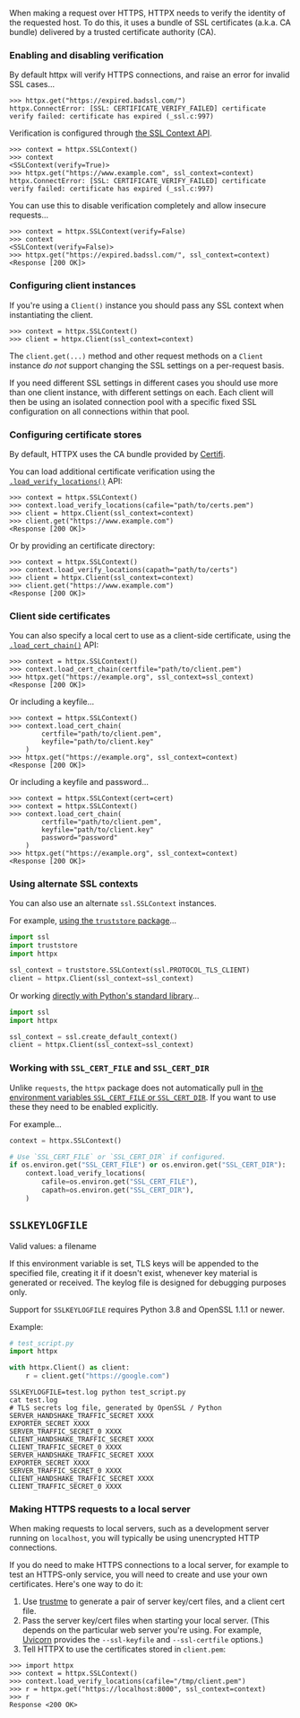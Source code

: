 When making a request over HTTPS, HTTPX needs to verify the identity of the requested host. To do this, it uses a bundle of SSL certificates (a.k.a. CA bundle) delivered by a trusted certificate authority (CA).

### Enabling and disabling verification

By default httpx will verify HTTPS connections, and raise an error for invalid SSL cases...

```pycon
>>> httpx.get("https://expired.badssl.com/")
httpx.ConnectError: [SSL: CERTIFICATE_VERIFY_FAILED] certificate verify failed: certificate has expired (_ssl.c:997)
```

Verification is configured through [the SSL Context API](https://docs.python.org/3/library/ssl.html#ssl-contexts).

```pycon
>>> context = httpx.SSLContext()
>>> context
<SSLContext(verify=True)>
>>> httpx.get("https://www.example.com", ssl_context=context)
httpx.ConnectError: [SSL: CERTIFICATE_VERIFY_FAILED] certificate verify failed: certificate has expired (_ssl.c:997)
```

You can use this to disable verification completely and allow insecure requests...

```pycon
>>> context = httpx.SSLContext(verify=False)
>>> context
<SSLContext(verify=False)>
>>> httpx.get("https://expired.badssl.com/", ssl_context=context)
<Response [200 OK]>
```

### Configuring client instances

If you're using a `Client()` instance you should pass any SSL context when instantiating the client.

```pycon
>>> context = httpx.SSLContext()
>>> client = httpx.Client(ssl_context=context)
```

The `client.get(...)` method and other request methods on a `Client` instance *do not* support changing the SSL settings on a per-request basis.

If you need different SSL settings in different cases you should use more than one client instance, with different settings on each. Each client will then be using an isolated connection pool with a specific fixed SSL configuration on all connections within that pool.

### Configuring certificate stores

By default, HTTPX uses the CA bundle provided by [Certifi](https://pypi.org/project/certifi/).

You can load additional certificate verification using the [`.load_verify_locations()`](https://docs.python.org/3/library/ssl.html#ssl.SSLContext.load_verify_locations) API:

```pycon
>>> context = httpx.SSLContext()
>>> context.load_verify_locations(cafile="path/to/certs.pem")
>>> client = httpx.Client(ssl_context=context)
>>> client.get("https://www.example.com")
<Response [200 OK]>
```

Or by providing an certificate directory:

```pycon
>>> context = httpx.SSLContext()
>>> context.load_verify_locations(capath="path/to/certs")
>>> client = httpx.Client(ssl_context=context)
>>> client.get("https://www.example.com")
<Response [200 OK]>
```

### Client side certificates

You can also specify a local cert to use as a client-side certificate, using the [`.load_cert_chain()`](https://docs.python.org/3/library/ssl.html#ssl.SSLContext.load_cert_chain) API:

```pycon
>>> context = httpx.SSLContext()
>>> context.load_cert_chain(certfile="path/to/client.pem")
>>> httpx.get("https://example.org", ssl_context=ssl_context)
<Response [200 OK]>
```

Or including a keyfile...

```pycon
>>> context = httpx.SSLContext()
>>> context.load_cert_chain(
        certfile="path/to/client.pem",
        keyfile="path/to/client.key"
    )
>>> httpx.get("https://example.org", ssl_context=context)
<Response [200 OK]>
```

Or including a keyfile and password...

```pycon
>>> context = httpx.SSLContext(cert=cert)
>>> context = httpx.SSLContext()
>>> context.load_cert_chain(
        certfile="path/to/client.pem",
        keyfile="path/to/client.key"
        password="password"
    )
>>> httpx.get("https://example.org", ssl_context=context)
<Response [200 OK]>
```

### Using alternate SSL contexts

You can also use an alternate `ssl.SSLContext` instances.

For example, [using the `truststore` package](https://truststore.readthedocs.io/)...

```python
import ssl
import truststore
import httpx

ssl_context = truststore.SSLContext(ssl.PROTOCOL_TLS_CLIENT)
client = httpx.Client(ssl_context=ssl_context)
```

Or working [directly with Python's standard library](https://docs.python.org/3/library/ssl.html)...

```python
import ssl
import httpx

ssl_context = ssl.create_default_context()
client = httpx.Client(ssl_context=ssl_context)
```

### Working with `SSL_CERT_FILE` and `SSL_CERT_DIR`

Unlike `requests`, the `httpx` package does not automatically pull in [the environment variables `SSL_CERT_FILE` or `SSL_CERT_DIR`](https://www.openssl.org/docs/manmaster/man3/SSL_CTX_set_default_verify_paths.html). If you want to use these they need to be enabled explicitly.

For example...

```python
context = httpx.SSLContext()

# Use `SSL_CERT_FILE` or `SSL_CERT_DIR` if configured.
if os.environ.get("SSL_CERT_FILE") or os.environ.get("SSL_CERT_DIR"):
    context.load_verify_locations(
        cafile=os.environ.get("SSL_CERT_FILE"),
        capath=os.environ.get("SSL_CERT_DIR"),
    )
```

## `SSLKEYLOGFILE`

Valid values: a filename

If this environment variable is set, TLS keys will be appended to the specified file, creating it if it doesn't exist, whenever key material is generated or received. The keylog file is designed for debugging purposes only.

Support for `SSLKEYLOGFILE` requires Python 3.8 and OpenSSL 1.1.1 or newer.

Example:

```python
# test_script.py
import httpx

with httpx.Client() as client:
    r = client.get("https://google.com")
```

```console
SSLKEYLOGFILE=test.log python test_script.py
cat test.log
# TLS secrets log file, generated by OpenSSL / Python
SERVER_HANDSHAKE_TRAFFIC_SECRET XXXX
EXPORTER_SECRET XXXX
SERVER_TRAFFIC_SECRET_0 XXXX
CLIENT_HANDSHAKE_TRAFFIC_SECRET XXXX
CLIENT_TRAFFIC_SECRET_0 XXXX
SERVER_HANDSHAKE_TRAFFIC_SECRET XXXX
EXPORTER_SECRET XXXX
SERVER_TRAFFIC_SECRET_0 XXXX
CLIENT_HANDSHAKE_TRAFFIC_SECRET XXXX
CLIENT_TRAFFIC_SECRET_0 XXXX
```

### Making HTTPS requests to a local server

When making requests to local servers, such as a development server running on `localhost`, you will typically be using unencrypted HTTP connections.

If you do need to make HTTPS connections to a local server, for example to test an HTTPS-only service, you will need to create and use your own certificates. Here's one way to do it:

1. Use [trustme](https://github.com/python-trio/trustme) to generate a pair of server key/cert files, and a client cert file.
2. Pass the server key/cert files when starting your local server. (This depends on the particular web server you're using. For example, [Uvicorn](https://www.uvicorn.org) provides the `--ssl-keyfile` and `--ssl-certfile` options.)
3. Tell HTTPX to use the certificates stored in `client.pem`:

```pycon
>>> import httpx
>>> context = httpx.SSLContext()
>>> context.load_verify_locations(cafile="/tmp/client.pem")
>>> r = httpx.get("https://localhost:8000", ssl_context=context)
>>> r
Response <200 OK>
```
